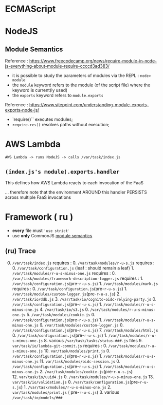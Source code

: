# ECMAScript

# NodeJS

## Module Semantics

Reference : <https://www.freecodecamp.org/news/require-module-in-node-js-everything-about-module-require-ccccd3ad383/>

- it is possible to study the parameters of modules via the REPL : `node> module`
- the `module` keyword refers to the module (of the script file) where the keyword is current(ly used)
- the `exports` keyword refers to `module.exports`

Reference : <https://www.sitepoint.com/understanding-module-exports-exports-node-js/>

- `require()`` executes modules; 
- `require.res()` resolves paths without execution;

# AWS Lambda

```
AWS Lambda -> runs NodeJS -> calls /var/task/index.js
```
## `(index.js's module).exports.handler`

This defines how AWS Lambda reacts to each invocation of the FaaS

... therefore note that the environment AROUND this handler PERSISTS across multiple FaaS invocations
    
# Framework ( ru )

- **every** file must `'use strict'`
- use **only** CommonJS [module semantics](#module-semantics)

## (ru) Trace

0.  `/var/task/index.js` requires :
    0.  `/var/task/modules/r-u-s.js` requires :
        0.  `/var/task/configuration.js` (leaf : should remain a leaf)
        1.  `/var/task/modules/r-u-s-minus-one.js` requires : 
            0.  `/var/task/modules/framework-description-logger.js` requires :
                1.  `/var/task/configuration.js`(pre-`r-u-s.js`) 
            1.  `/var/task/modules/mark.js` requires :
                0.  `/var/task/configuration.js`(pre-`r-u-s.js`) 
                1.  `/var/task/modules/custom-logger.js`(pre-`r-u-s.js`)
        2.  `/var/task/io/ddb.js`
        3.  `/var/task/io/cognito-oidc-relying-party.js`
            0.  `/var/task/configuration.js`(pre-`r-u-s.js`) 
            1.  `/var/task/modules/r-u-s-minus-one.js` 
        4.  `/var/task/io/s3.js`
            0.  `/var/task/modules/r-u-s-minus-one.js` 
        5.  `/var/task/modules/cookie.js`
            0.  `/var/task/configuration.js`(pre-`r-u-s.js`) 
            1.  `/var/task/modules/r-u-s-minus-one.js` 
        6.  `/var/task/modules/custom-logger.js`
                0.  `/var/task/configuration.js`(pre-`r-u-s.js`) 
        7.  `/var/task/modules/html.js`
            0.  `/var/task/configuration.js`(pre-`r-u-s.js`) 
            1.  `/var/task/modules/r-u-s-minus-one.js` 
        8.  various `/var/task/tasks/status-###.js` files
        9.  `var/task/io/lambda-git-commit.js` requires :
            0.  `/var/task/modules/r-u-s-minus-one.js` 
        10.  `var/task/modules/print.js`
            0.  `/var/task/configuration.js`(pre-`r-u-s.js`) 
            1.  `/var/task/modules/r-u-s-minus-one.js` 
        11.  `var/task/modules/oidc-session.js`
            0.  `/var/task/configuration.js`(pre-`r-u-s.js`) 
            1.  `/var/task/modules/r-u-s-minus-one.js` 
            2.  `/var/task/modules/cookie.js`(pre-`r-u-s.js`)  
        12.  `var/task/io/uuid4.js`
            0.  `/var/task/modules/r-u-s-minus-one.js` 
        13.  `var/task/io/validation.js`
            0.  `/var/task/configuration.js`(pre-`r-u-s.js`) 
            1.  `/var/task/modules/r-u-s-minus-one.js` 
            2.  `var/task/modules/print.js` ( pre-`r-u-s.js`)
            3.  various `/var/task/io/models/###`
        